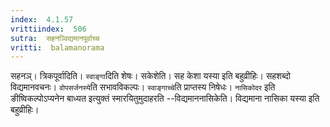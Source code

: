 ```yaml
---
index:  4.1.57
vrittiindex:  506
sutra:  सहनञ्विद्यमानपूर्वाच्च
vritti:  balamanorama 
---
```


सहनञ्। त्रिकपूर्वादिति। `स्वाङ्गा`दिति शेषः। सकेशेति। सह केशा यस्या इति बहुव्रीहिः। सहशब्दो विद्यमानवचनः। `वोपसर्जनस्ये`ति सभावविकल्पः। `स्वाङ्गाच्चे`ति प्राप्तस्य निषेधः। `नासिकोदर` इति ङीष्विकल्पोऽप्यनेन बाध्यत इत्युक्तं स्मारयितुमुदाहरति --विद्यमाननासिकेति। विद्यमाना नासिका यस्या इति बहुव्रीहिः। 

